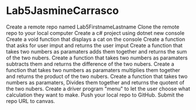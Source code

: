 # Lab5JasmineCarrasco
Create a remote repo named Lab5FirstnameLastname 
Clone the remote repo to your local computer
 Create a c# project using dotnet new console 
 Create a void function that displays  a cat on the console
 Create a function that asks for user imput and returns the user imput 
 Create a function that takes two numbers as paramaters adds them together and returns the sum of the two nubers.
  Create a function that takes two numbers as paramaters subtracts them and returns the difference of the two nubers. 
  Create a function that takes two numbers as paramaters multiplies them together and returns the product of the two nubers. 
  Create a function that takes two numbers as paramaters, Divides them together and returns the quotent of the two nubers. 
  Create a driver program "menu" to let the user choose what calculation they want to make. Push your local repo to GitHub. Submit the repo URL to canvas.
